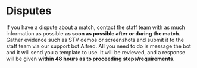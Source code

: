 # Disputes
If you have a dispute about a match, contact the staff team with as much information as possible **as soon as possible after or during the match**.
Gather evidence such as STV demos or screenshots and submit it to the staff team via our support bot Alfred. All you need to do is message the bot and it will send you a template to use. It will be reviewed, and a response will be given **within 48 hours as to proceeding steps/requirements**.